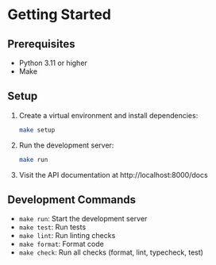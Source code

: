 # Getting Started

## Prerequisites

- Python 3.11 or higher
- Make

## Setup

1. Create a virtual environment and install dependencies:
   ```bash
   make setup
   ```

2. Run the development server:
   ```bash
   make run
   ```

3. Visit the API documentation at http://localhost:8000/docs

## Development Commands

- `make run`: Start the development server
- `make test`: Run tests
- `make lint`: Run linting checks
- `make format`: Format code
- `make check`: Run all checks (format, lint, typecheck, test) 
